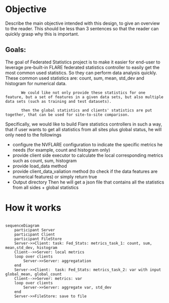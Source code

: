 # Objective
Describe the main objective intended with this design, to give an overview to the reader. This should be less than 3 sentences so that the reader can quickly grasp why this is important.

## Goals:

The goal of Federated Statistics project is to make it easier for end-user to leverage pre-built-in FLARE federated statistics controller to easily get the most common used statistics. So they can perform data analysis quickly. These common used statistics are:  count, sum, mean, std_dev and histogram for numerical data.

           We could like not only provide these statistics for one feature, but a set of features in a given data sets, but also multiple data sets (such as training and test datasets). 

           then the global statistics and clients' statistics are put together, that can be used for site-to-site comparison. 

Specifically, we would like to build Flare statistics controllers in such a way, that if user wants to get all statistics from all sites  plus global status, he will only need to the followings

* configure the NVFLARE configuration to indicate the specific metrics he needs (for example, count and histogram only)
* provide client side executor to calculate the local corresponding metrics such as count, sum, histogram
* provide load_data method
* provide client_data_valiation method (to check if the data features are numerical features) or simply return true
* Output directory
Then he will get a json file that contains all the statistics from all sides + global statistics

# How it works

```mermaid
 
sequenceDiagram
    participant Server
    participant Client
    participant FileStore
    Server->>Client: task: Fed_Stats: metrics_task_1: count, sum, mean,std_dev, histogram 
    Client-->>Server: local metrics
    loop over clients
        Server->>Server: aggregatation
    end
    Server->>Client:  task: Fed_Stats: metrics_task_2: var with input global_mean, global_count
    Client-->>Server: metrics: var
    loop over clients
        Server->>Server: aggregate var, std_dev
    end
    Server->>FileStore: save to file
```

```
